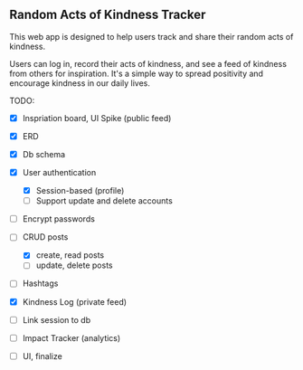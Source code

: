 ## Random Acts of Kindness Tracker
This web app is designed to help users track and share their random acts of kindness.

Users can log in, record their acts of kindness, and see a feed of kindness from others for inspiration. It's a simple way to spread positivity and encourage kindness in our daily lives.

TODO:

- [x] Inspriation board, UI Spike (public feed)
- [x] ERD
- [x] Db schema
- [x] User authentication
  - [x] Session-based (profile)
  - [ ] Support update and delete accounts
- [ ] Encrypt passwords
- [ ] CRUD posts
  - [x] create, read posts
  - [ ] update, delete posts
- [ ] Hashtags
- [x] Kindness Log (private feed)
- [ ] Link session to db
- [ ] Impact Tracker (analytics)
- [ ] UI, finalize

